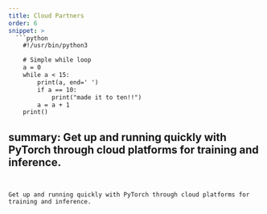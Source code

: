 ```yaml
---
title: Cloud Partners
order: 6
snippet: >
  ```python
    #!/usr/bin/python3

    # Simple while loop
    a = 0
    while a < 15:
        print(a, end=' ')
        if a == 10:
            print("made it to ten!!")
        a = a + 1
    print()
  ```
summary: Get up and running quickly with PyTorch through cloud platforms for training and inference.
---
```


Get up and running quickly with PyTorch through cloud platforms for training and inference.
